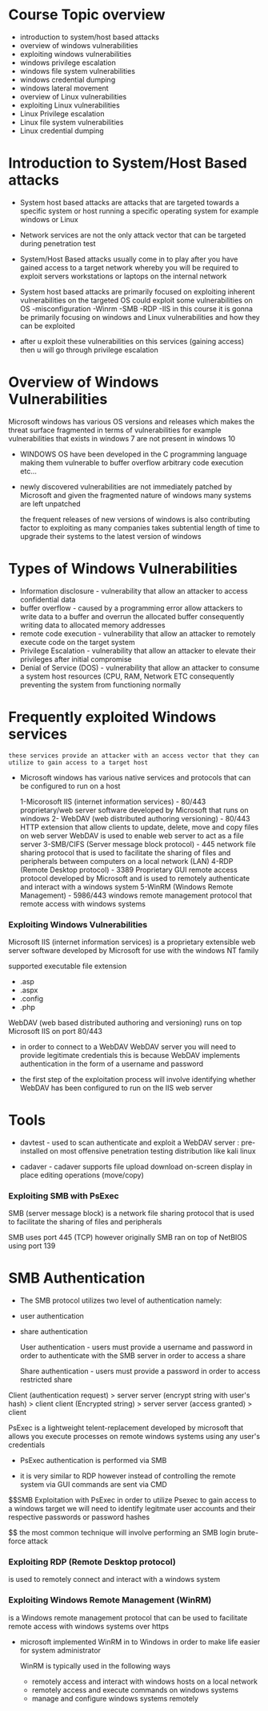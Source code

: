 Course Topic overview
=
- introduction to system/host based attacks
- overview of windows vulnerabilities
- exploiting windows vulnerabilities
- windows privilege escalation
- windows file system vulnerabilities
- windows credential dumping
- windows lateral movement
- overview of Linux vulnerabilities
- exploiting Linux vulnerabilities
- Linux Privilege escalation 
- Linux file system vulnerabilities
- Linux credential dumping

Introduction to System/Host Based attacks
=
- System host based attacks are attacks that are targeted towards a specific system or host running a specific operating system for example windows or Linux

- Network services are not the only attack vector that can be targeted during penetration test

- System/Host Based attacks usually come in to play after you have gained access to a target network whereby you will be required to exploit servers workstations or laptops on the internal network

- System host based attacks are primarily focused on exploiting inherent vulnerabilities on the targeted OS
	could exploit some vulnerabilities on OS 
	-misconfiguration
	-Winrm
	-SMB
	-RDP
	-IIS
	in this course it is gonna be primarily focusing on windows and Linux vulnerabilities and how they can be exploited


- after u exploit these vulnerabilities on this services (gaining access) then u will go through privilege escalation

Overview of Windows Vulnerabilities
=
Microsoft windows has various OS versions and releases which makes the threat surface fragmented in terms of vulnerabilities for example vulnerabilities that exists in windows 7 are not present in windows 10
- WINDOWS OS have been developed in the C programming language making them vulnerable to buffer overflow arbitrary code execution etc...

- newly discovered vulnerabilities are not immediately patched by Microsoft and given the fragmented nature of windows many systems are left unpatched 


	the frequent releases of new versions of windows is also contributing factor to exploiting as many companies takes subtential length of time to upgrade their systems to the latest version of windows

Types of Windows Vulnerabilities
=
- Information disclosure - vulnerability that allow an attacker to access confidential data
- buffer overflow - caused by a programming error allow attackers to write data to a buffer and overrun the allocated buffer consequently writing data to allocated memory addresses
- remote code execution - vulnerability that allow an attacker to remotely execute code on the target system
- Privilege Escalation - vulnerability that allow an attacker to elevate their privileges after initial compromise
- Denial of Service (DOS) - vulnerability that allow an attacker to consume a system host resources (CPU, RAM, Network ETC consequently  preventing the system from functioning normally


Frequently exploited Windows services
=

	these services provide an attacker with an access vector that they can utilize to gain access to a target host


- Microsoft windows has various native services and protocols that can be configured to run on a host

	1-Micorosoft IIS (internet information services) - 80/443 proprietary/web server software developed by Microsoft that runs on windows
	2- WebDAV (web distributed authoring versioning) - 80/443 HTTP extension that allow clients to update, delete, move and copy files on web server WebDAV is used to enable web server to act as a file server
	3-SMB/CIFS (Server message block protocol) - 445 network file sharing protocol that is used to facilitate the sharing of files and peripherals between computers on a local network (LAN)
	4-RDP (Remote Desktop protocol) - 3389 Proprietary GUI remote access protocol developed by Microsoft and is used to remotely authenticate and interact with a windows system
	5-WinRM (Windows Remote Management) - 5986/443 windows remote management protocol that remote access with windows systems

### Exploiting Windows Vulnerabilities

Microsoft IIS (internet information services) is a proprietary extensible web server software developed by Microsoft for use with the windows NT family

supported executable file extension
- .asp
- .aspx
- .config
- .php

WebDAV (web based distributed authoring and versioning) runs on top Microsoft IIS on port 80/443

- in order to connect to a WebDAV WebDAV server you will need to provide legitimate credentials this is because WebDAV implements authentication in the form of a username and password

- the first step of the exploitation process will involve identifying whether WebDAV has been configured to run on the IIS web server

Tools
=
- davtest - used to scan authenticate and exploit a WebDAV server : pre-installed on most offensive penetration testing distribution like kali linux

- cadaver - cadaver supports file upload download on-screen display in place editing operations (move/copy)

### Exploiting SMB with PsExec

SMB (server message block) is a network file sharing protocol that is used to facilitate the sharing of files and peripherals 

SMB uses port 445 (TCP) however originally SMB ran on top of NetBIOS using port 139

SMB Authentication 
=
- The SMB protocol utilizes two level of authentication namely:
- user authentication
- share authentication

	User authentication - users must provide a username and password in order to authenticate with the SMB server in order to access a share

	Share authentication - users must provide a password in order to access restricted share

Client (authentication request) > server
server (encrypt string with user's hash) > client
client (Encrypted string) > server
server (access granted) > client

PsExec is a lightweight telent-replacement developed by microsoft that allows you execute processes on remote windows systems using any user's credentials
- PsExec authentication is performed via SMB

- it is very similar to RDP however instead of controlling the remote system via GUI commands are sent via CMD

$$SMB Exploitation with PsExec
in order to utilize Psexec to gain access to a windows target we will need to identify legitmate user accounts and their respective passwords or password hashes

$$
the most common technique will involve performing an SMB login brute-force attack


### Exploiting RDP (Remote Desktop protocol)
is used to remotely connect and interact with a windows system

### Exploiting Windows Remote Management (WinRM) 
is a Windows remote management protocol that can be used to facilitate remote access with windows systems over https
- microsoft implemented WinRM in to Windows in order to make life easier for system administrator

	WinRM is typically used in the following ways
	- remotely access and interact with windows hosts on a local network
	- remotely access and execute commands on windows systems 
	- manage and configure windows systems remotely



